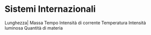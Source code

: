 # Sistemi Internazionali
Lunghezza|
Massa
Tempo
Intensità di corrente
Temperatura
Intensità luminosa
Quantità di materia
